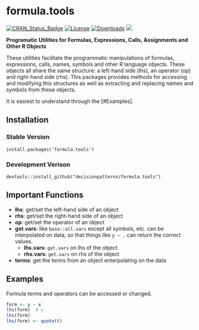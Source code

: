 # formula.tools 


[![CRAN_Status_Badge](https://www.r-pkg.org/badges/version/formula.tools)](https://cran.r-project.org/package=formula.tools)
[![License](https://img.shields.io/badge/license-GPL%20%28%3E=%202%29-brightgreen.svg?style=flat)](https://www.gnu.org/licenses/gpl-2.0.html) 
[![Downloads](https://cranlogs.r-pkg.org/badges/formula.tools?color=brightgreen)](https://www.r-pkg.org/pkg/formula.tools)
[![](http://cranlogs.r-pkg.org/badges/grand-total/formula.tools)](http://cran.rstudio.com/web/packages/formula.tools/index.html)

**Programatic Utilities for Formulas, Expressions, Calls, Assignments and Other R Objects**

These utilities facilitate the programmatic manipulations of formulas, expressions, calls, names, symbols and other R language objects. These objects all share the same structure: a left-hand side (lhs), an operator (op) and right-hand side (rhs). This packages provides methods for accessing and modifying this structures as well as extracting and replacing names and symbols from these objects.

It is easiest to understand through the [#Examples].


## Installation 

### Stable Version 

    install.packages('formula.tools')

### Development Verison 

    devtools::install_github("decisionpatterns/formula.tools")
    
## Important Functions 

 - **lhs**: get/set the left-hand side of an object
 - **rhs**: get/set the right-hand side of an object
 - **op**: get/set the operator of an object
 - **get.vars**: like `base::all.vars` except all symbols, etc. can be
  interpolated on data, so that things like `y ~ .` can return the correct 
  values.
   - **lhs.vars**: `get.vars` on lhs of the object 
   - **rhs.vars**: `get.vars` on rhs of the object
 - **terms**: get the terms from an object enterpolating on the data  

## Examples 

Formula terms and operators can be accessed or changed. 

```r
form <- y ~ x 
lhs(form)  # y
lhs(form)
lhs(form) <- quote(t)
```
    
